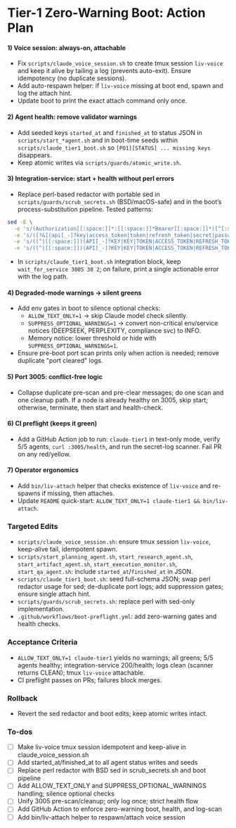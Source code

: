 <!-- 964b7ca4-84f9-46d4-902c-492a196e447f b64246f5-46f5-4b84-b90e-d9a1274c46f2 -->
# Tier-1 Zero-Warning Boot: Action Plan

#### 1) Voice session: always-on, attachable
- Fix `scripts/claude_voice_session.sh` to create tmux session `liv-voice` and keep it alive by tailing a log (prevents auto-exit). Ensure idempotency (no duplicate sessions).
- Add auto-respawn helper: if `liv-voice` missing at boot end, spawn and log the attach hint.
- Update boot to print the exact attach command only once.

#### 2) Agent health: remove validator warnings
- Add seeded keys `started_at` and `finished_at` to status JSON in `scripts/start_*agent.sh` and in boot-time seeds within `scripts/claude_tier1_boot.sh` so `[PO1][STATUS] ... missing keys` disappears.
- Keep atomic writes via `scripts/guards/atomic_write.sh`.

#### 3) Integration-service: start + health without perl errors
- Replace perl-based redactor with portable sed in `scripts/guards/scrub_secrets.sh` (BSD/macOS-safe) and in the boot’s process-substitution pipeline. Tested patterns:
```bash
sed -E \
  -e 's/(Authorization[[:space:]]*:[[:space:]]*Bearer[[:space:]]*)[^[:space:]]+/\1***REDACTED***/Ig' \
  -e 's/([?&](api[_-]?key|access_token|token|refresh_token|secret|password|pass)=)[^&#[:space:]]+/\1***REDACTED***/Ig' \
  -e 's/((^|[[:space:]])(API[_-]?KEY|KEY|TOKEN|ACCESS_TOKEN|REFRESH_TOKEN|SECRET|CLIENT_SECRET|PASSWORD|PASS)[[:space:]]*[=:][[:space:]]*)"[^"]*"/\1"***REDACTED***"/Ig' \
  -e 's/((^|[[:space:]])(API[_-]?KEY|KEY|TOKEN|ACCESS_TOKEN|REFRESH_TOKEN|SECRET|CLIENT_SECRET|PASSWORD|PASS)[[:space:]]*[=:][[:space:]]*)[^[:space:]"\']+/\1***REDACTED***/Ig'
```
- In `scripts/claude_tier1_boot.sh` integration block, keep `wait_for_service 3005 30 2`; on failure, print a single actionable error with the log path.

#### 4) Degraded-mode warnings → silent greens
- Add env gates in boot to silence optional checks:
  - `ALLOW_TEXT_ONLY=1` → skip Claude model check silently.
  - `SUPPRESS_OPTIONAL_WARNINGS=1` → convert non-critical env/service notices (DEEPSEEK, PERPLEXITY, compliance svc) to INFO.
  - Memory notice: lower threshold or hide with `SUPPRESS_OPTIONAL_WARNINGS=1`.
- Ensure pre-boot port scan prints only when action is needed; remove duplicate "port cleared" logs.

#### 5) Port 3005: conflict-free logic
- Collapse duplicate pre-scan and pre-clear messages; do one scan and one cleanup path. If a node is already healthy on 3005, skip start; otherwise, terminate, then start and health-check.

#### 6) CI preflight (keeps it green)
- Add a GitHub Action job to run: `claude-tier1` in text-only mode, verify 5/5 agents, `curl :3005/health`, and run the secret-log scanner. Fail PR on any red/yellow.

#### 7) Operator ergonomics
- Add `bin/liv-attach` helper that checks existence of `liv-voice` and re-spawns if missing, then attaches.
- Update `README` quick-start: `ALLOW_TEXT_ONLY=1 claude-tier1 && bin/liv-attach`.

### Targeted Edits
- `scripts/claude_voice_session.sh`: ensure tmux session `liv-voice`, keep-alive tail, idempotent spawn.
- `scripts/start_planning_agent.sh`, `start_research_agent.sh`, `start_artifact_agent.sh`, `start_execution_monitor.sh`, `start_qa_agent.sh`: include `started_at`/`finished_at` in JSON.
- `scripts/claude_tier1_boot.sh`: seed full-schema JSON; swap perl redactor usage for sed; de-duplicate port logs; add suppression gates; ensure single attach hint.
- `scripts/guards/scrub_secrets.sh`: replace perl with sed-only implementation.
- `.github/workflows/boot-preflight.yml`: add zero-warning gates and health checks.

### Acceptance Criteria
- `ALLOW_TEXT_ONLY=1 claude-tier1` yields no warnings; all greens; 5/5 agents healthy; integration-service 200/health; logs clean (scanner returns CLEAN); tmux `liv-voice` attachable.
- CI preflight passes on PRs; failures block merges.

### Rollback
- Revert the sed redactor and boot edits; keep atomic writes intact.

### To-dos

- [ ] Make liv-voice tmux session idempotent and keep-alive in claude_voice_session.sh
- [ ] Add started_at/finished_at to all agent status writes and seeds
- [ ] Replace perl redactor with BSD sed in scrub_secrets.sh and boot pipeline
- [ ] Add ALLOW_TEXT_ONLY and SUPPRESS_OPTIONAL_WARNINGS handling; silence optional checks
- [ ] Unify 3005 pre-scan/cleanup; only log once; strict health flow
- [ ] Add GitHub Action to enforce zero-warning boot, health, and log-scan
- [ ] Add bin/liv-attach helper to respawn/attach voice session